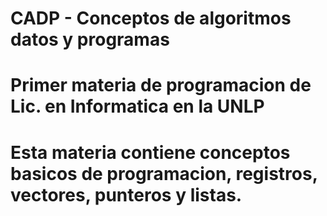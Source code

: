 # CADP - Conceptos de algoritmos datos y programas
# Primer materia de programacion de Lic. en Informatica en la UNLP
# Esta materia contiene conceptos basicos de programacion, registros, vectores, punteros y listas.

